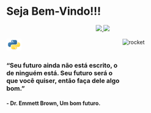 # Seja Bem-Vindo!!!

<div align="center">
  <a href="https://github.com/leonardoPetruncko">
  <img height="160" src="https://github-readme-stats.vercel.app/api?username=leonardoPetruncko&show_icons=true&theme=aura_dark&include_all_commits=true&count_private=true"/>
    <img height="160" src="https://github-readme-stats.vercel.app/api/top-langs/?username=leonardoPetruncko&langs_count=16&theme=aura_dark"/>
  </div>

  <div style="display: inline_block"><br>
  <img align="center" alt="Theus-py" height="30" width="40" src="https://raw.githubusercontent.com/devicons/devicon/master/icons/python/python-original.svg">
  <a><img align="right" alt="rocket" height="160" width="200" src="https://media.giphy.com/media/26tOVYyDDVtxY6gr6/giphy.gif"></a>
</div>
  

 ##
  
 ### “Seu futuro ainda não está escrito, o de ninguém está. Seu futuro será o que você quiser, então faça dele algo bom.”
  ####                                                                             - Dr. Emmett Brown, Um bom futuro.
  

